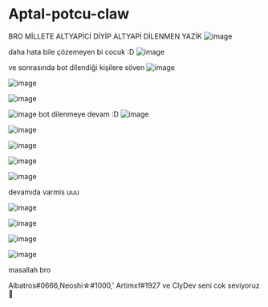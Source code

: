 # Aptal-potcu-claw
BRO MİLLETE ALTYAPİCİ DİYİP ALTYAPİ DİLENMEN YAZİK
![image](https://github.com/Lastrexfx/Aptal-potcu-claw/assets/126358839/9fcebc39-417a-4c18-b71b-37dd5c8844fa)

daha hata bile çözemeyen bi cocuk :D
![image](https://github.com/Lastrexfx/Aptal-potcu-claw/assets/126358839/00d1ff0f-a51b-4dd5-993d-4a3dd3842c2b)

ve sonrasında bot dilendiği kişilere söven
![image](https://github.com/Lastrexfx/Aptal-potcu-claw/assets/126358839/680b5a73-cedd-418b-9434-7bd3cc500573)

![image](https://github.com/Lastrexfx/Aptal-potcu-claw/assets/126358839/3b5599e2-a770-4493-9d92-aba8601457bd)


![image](https://github.com/Lastrexfx/Aptal-potcu-claw/assets/126358839/e2ee1133-d55c-40dd-8877-3ab582d9edb5)

![image](https://github.com/Lastrexfx/Aptal-potcu-claw/assets/126358839/e902a9fb-5d15-4dfc-a356-1dfebaf68c22)
bot dilenmeye devam :D
![image](https://github.com/Lastrexfx/Aptal-potcu-claw/assets/126358839/dbc4110d-fac7-4876-afc6-2f065d712b4c)

![image](https://github.com/Lastrexfx/Aptal-potcu-claw/assets/126358839/edb32003-de7e-435e-82c9-892ed9651a4d)

![image](https://github.com/Lastrexfx/Aptal-potcu-claw/assets/126358839/8dcd8890-56e9-4729-86d7-e1541a2537ac)

![image](https://github.com/Lastrexfx/Aptal-potcu-claw/assets/126358839/1517bbcc-0d26-4e5e-96d3-09f7456ad133)

![image](https://media.discordapp.net/attachments/1095241744880238633/1109115429902884984/image.png?width=530&height=406)

devamıda varmis uuu

![image](https://media.discordapp.net/attachments/1100466591054954566/1109170289654386788/image.png?width=404&height=406)

![image](https://media.discordapp.net/attachments/1100466591054954566/1109170274596835339/image-1.png?width=688&height=406)

![image](https://media.discordapp.net/attachments/1100466591054954566/1109170259132436533/image-2.png?width=514&height=406)

![image](https://media.discordapp.net/attachments/1100466591054954566/1109170247551950988/image-3.png?width=668&height=406)

masallah bro

Albatros#0666,Neoshi☆#1000,' Artimxf#1927 ve ClyDev seni cok seviyoruz 💛
